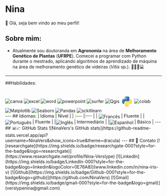 # Nina
👋 Olá, seja bem vindo ao meu perfil!
## Sobre mim:

- Atualmente sou doutoranda em **Agronomia** na área de **Melhoramento Genético de Plantas** (**UFRPE**). Comecei a programar com Python durante o mestrado, aplicando algoritmos de aprendizado de máquina na área de melhoramento genético de videiras (*Vitis* sp.). 🌱🍇🧬💻

---
##Habilidades:
<div style="display: inline_block"><br>
  <img align="center" alt="canva" height="40" width="40" src="https://uxwing.com/wp-content/themes/uxwing/download/brands-and-social-media/canva-icon.png">
  <img align="center" alt="excel" height="40" width="40" src="https://upload.wikimedia.org/wikipedia/commons/thumb/3/34/Microsoft_Office_Excel_%282019%E2%80%93present%29.svg/826px-Microsoft_Office_Excel_%282019%E2%80%93present%29.svg.png">
  <img align="center" alt="word" height="40" width="40" src="https://upload.wikimedia.org/wikipedia/commons/thumb/f/fd/Microsoft_Office_Word_%282019%E2%80%93present%29.svg/1101px-Microsoft_Office_Word_%282019%E2%80%93present%29.svg.png">
  <img align="center" alt="powerpoint" height="40" width="40" src="https://upload.wikimedia.org/wikipedia/commons/thumb/0/0d/Microsoft_Office_PowerPoint_%282019%E2%80%93present%29.svg/512px-Microsoft_Office_PowerPoint_%282019%E2%80%93present%29.svg.png?20210821050414">
  <img align="center" alt="surfer" height="40" width="40" src="https://d4.alternativeto.net/9AmEczwiqgUYpeoIOpAD-BP96MLTuBEdFy0TFj_2rcM/rs:fill:280:280:0/g:ce:0:0/YWJzOi8vZGlzdC9pY29ucy9zdXJmZXJfNjg0MjQucG5n.png">
  <img align="center" alt="Qgis" height="40" width="40" src="https://upload.wikimedia.org/wikipedia/commons/7/77/Qgis-icon-3.0.png">
  <img align="center" alt="Python" height="40" width="40" src="https://raw.githubusercontent.com/devicons/devicon/master/icons/python/python-original.svg">
  <img align="center" alt="colab" height="40" width="70" src="https://upload.wikimedia.org/wikipedia/commons/thumb/d/d0/Google_Colaboratory_SVG_Logo.svg/1280px-Google_Colaboratory_SVG_Logo.svg.png">
  <img align="center" alt="Matplotlib" height="40" width="40" src="https://upload.wikimedia.org/wikipedia/commons/thumb/8/84/Matplotlib_icon.svg/2048px-Matplotlib_icon.svg.png">
  <img align="center" alt="Seaborn" height="40" width="40" src="https://seeklogo.com/images/S/seaborn-logo-244EB2DEC5-seeklogo.com.png">
  <img align="center" alt="Pandas" height="40" width="50" src="https://cdn.jsdelivr.net/gh/devicons/devicon/icons/pandas/pandas-original.svg">
  <img align="center" alt="sckitlearn" height="40" width="80" src="https://upload.wikimedia.org/wikipedia/commons/thumb/0/05/Scikit_learn_logo_small.svg/2560px-Scikit_learn_logo_small.svg.png">
</div>
---
## Idiomas:
| Idioma  | Nível |
| :---         |:---         |
| <img align="center" alt="Francês" height="40" width="50" src="https://imagepng.org/wp-content/uploads/2017/10/bandeira-fran%C3%A7a.png">  | Fluente  |
|<img align="center" alt="Português" height="40" width="50" src="https://static.todamateria.com.br/upload/ba/nd/bandeira-do-brasil-og.jpg?class=ogImageRectangle"> | Fluente |
|<img align="center" alt="Inglês" height="40" width="50" src="https://www.ifpb.edu.br/itaporanga/noticias/2019/08/inscricoes-abertas-para-curso-de-ingles-intermediario/curso-de-ingles.png">  | Intermediário |
|<img align="center" alt="Espanhol" height="40" width="50" src="https://www.estudopratico.com.br/wp-content/uploads/2017/02/bandeira-espanha-p.jpg">  | Básico |
---
## 📊📈 GitHub Stats
![NinaVers's GitHub stats](https://github-readme-stats.vercel.app/api?username=NinaVers&show_icons=true&theme=dracula)
---
## 📧 Contato
[![researchgate](https://img.shields.io/badge/researchgate-000?style=for-the-badge&logo=researchgate)](https://www.researchgate.net/profile/Nina-Verslype)
[![LinkedIn](https://img.shields.io/badge/LinkedIn-000?style=for-the-badge&logo=linkedin&logoColor=0E76A8)](www.linkedin.com/in/nina-iris-v)
[![Github](https://img.shields.io/badge/Github-000?style=for-the-badge&logo=github)](https://github.com/NinaVers)
[![Gmail](https://img.shields.io/badge/gmail-000?style=for-the-badge&logo=gmail)](verslypenina@gmail.com)

<!--
**NinaVers/NinaVers** is a ✨ _special_ ✨ repository because its `README.md` (this file) appears on your GitHub profile.

Here are some ideas to get you started:

- 🔭 I’m currently working on ...
- 🌱 I’m currently learning ...
- 👯 I’m looking to collaborate on ...
- 🤔 I’m looking for help with ...
- 💬 Ask me about ...
- 📫 How to reach me: ...
- 😄 Pronouns: ...
- ⚡ Fun fact: ...
-->
